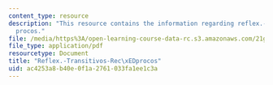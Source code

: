```yaml
---
content_type: resource
description: "This resource contains the information regarding reflex.-transitivos-rec\xED\
  procos."
file: /media/https%3A/open-learning-course-data-rc.s3.amazonaws.com/21g-701-spanish-i-fall-2003/ac4253a8b40e0f1a2761033fa1ee1c3a_MIT21G_701F03_13reflex.pdf
file_type: application/pdf
resourcetype: Document
title: "Reflex.-Transitivos-Rec\xEDprocos"
uid: ac4253a8-b40e-0f1a-2761-033fa1ee1c3a
---
```

